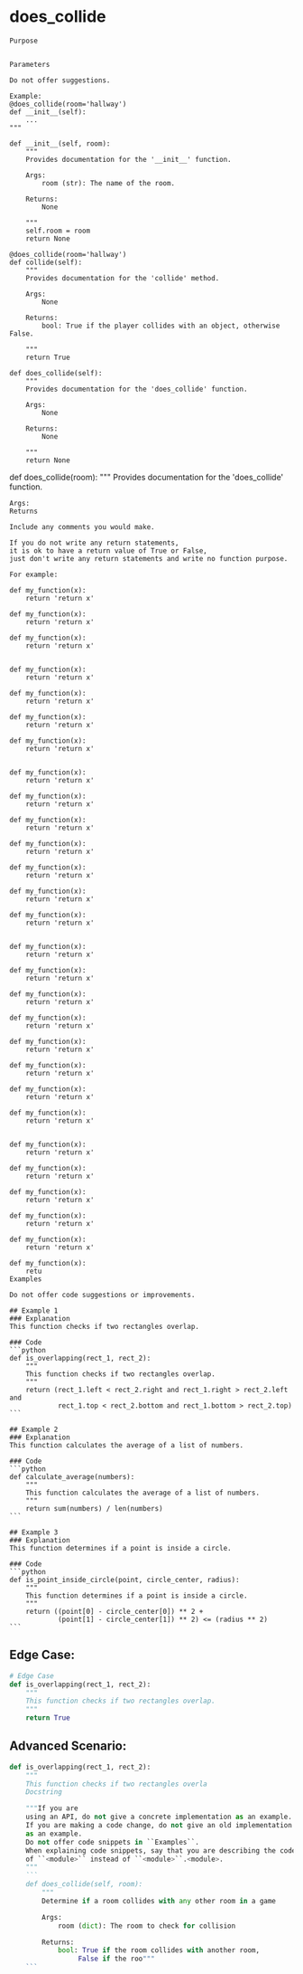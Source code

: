# does_collide

    Purpose

    
    Parameters

    Do not offer suggestions.

    Example:
    @does_collide(room='hallway')
    def __init__(self):
        ...
    """

    def __init__(self, room):
        """
        Provides documentation for the '__init__' function.

        Args:
            room (str): The name of the room.

        Returns:
            None

        """
        self.room = room
        return None

    @does_collide(room='hallway')
    def collide(self):
        """
        Provides documentation for the 'collide' method.

        Args:
            None

        Returns:
            bool: True if the player collides with an object, otherwise False.

        """
        return True

    def does_collide(self):
        """
        Provides documentation for the 'does_collide' function.

        Args:
            None

        Returns:
            None

        """
        return None


def does_collide(room):
    """
    Provides documentation for the 'does_collide' function.

    Args:
    Returns

    Include any comments you would make.
    
    If you do not write any return statements, 
    it is ok to have a return value of True or False, 
    just don't write any return statements and write no function purpose.

    For example:

    def my_function(x):
        return 'return x'

    def my_function(x):
        return 'return x'
        
    def my_function(x):
        return 'return x'


    def my_function(x):
        return 'return x'

    def my_function(x):
        return 'return x'
        
    def my_function(x):
        return 'return x'

    def my_function(x):
        return 'return x'


    def my_function(x):
        return 'return x'

    def my_function(x):
        return 'return x'
        
    def my_function(x):
        return 'return x'

    def my_function(x):
        return 'return x'

    def my_function(x):
        return 'return x'

    def my_function(x):
        return 'return x'

    def my_function(x):
        return 'return x'


    def my_function(x):
        return 'return x'

    def my_function(x):
        return 'return x'
        
    def my_function(x):
        return 'return x'

    def my_function(x):
        return 'return x'

    def my_function(x):
        return 'return x'

    def my_function(x):
        return 'return x'

    def my_function(x):
        return 'return x'

    def my_function(x):
        return 'return x'


    def my_function(x):
        return 'return x'

    def my_function(x):
        return 'return x'
        
    def my_function(x):
        return 'return x'

    def my_function(x):
        return 'return x'

    def my_function(x):
        return 'return x'

    def my_function(x):
        retu
    Examples

    Do not offer code suggestions or improvements.

    ## Example 1
    ### Explanation
    This function checks if two rectangles overlap.

    ### Code
    ```python
    def is_overlapping(rect_1, rect_2):
        """
        This function checks if two rectangles overlap.
        """
        return (rect_1.left < rect_2.right and rect_1.right > rect_2.left and
                rect_1.top < rect_2.bottom and rect_1.bottom > rect_2.top)
    ```

    ## Example 2
    ### Explanation
    This function calculates the average of a list of numbers.

    ### Code
    ```python
    def calculate_average(numbers):
        """
        This function calculates the average of a list of numbers.
        """
        return sum(numbers) / len(numbers)
    ```

    ## Example 3
    ### Explanation
    This function determines if a point is inside a circle.

    ### Code
    ```python
    def is_point_inside_circle(point, circle_center, radius):
        """
        This function determines if a point is inside a circle.
        """
        return ((point[0] - circle_center[0]) ** 2 +
                (point[1] - circle_center[1]) ** 2) <= (radius ** 2)
    ```


## Edge Case:

```python
# Edge Case
def is_overlapping(rect_1, rect_2):
    """
    This function checks if two rectangles overlap.
    """
    return True
```

## Advanced Scenario:

```python
def is_overlapping(rect_1, rect_2):
    """
    This function checks if two rectangles overla
    Docstring

    """If you are
    using an API, do not give a concrete implementation as an example.
    If you are making a code change, do not give an old implementation
    as an example.
    Do not offer code snippets in ``Examples``.
    When explaining code snippets, say that you are describing the code
    of ``<module>`` instead of ``<module>``.<module>.
    """
    ```
    def does_collide(self, room):
        """
        Determine if a room collides with any other room in a game

        Args:
            room (dict): The room to check for collision

        Returns:
            bool: True if the room collides with another room,
                 False if the roo"""
    ```